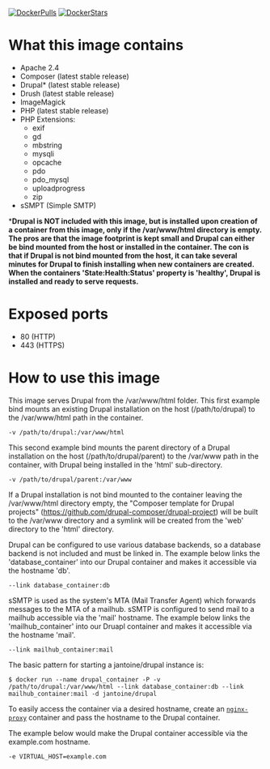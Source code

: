 [![DockerPulls](https://img.shields.io/docker/pulls/jantoine/drupal.svg)](https://registry.hub.docker.com/u/jantoine/drupal/)
[![DockerStars](https://img.shields.io/docker/stars/jantoine/drupal.svg)](https://registry.hub.docker.com/u/jantoine/drupal/)

# What this image contains

* Apache 2.4
* Composer (latest stable release)
* Drupal* (latest stable release)
* Drush (latest stable release)
* ImageMagick
* PHP (latest stable release)
* PHP Extensions:
  * exif
  * gd
  * mbstring
  * mysqli
  * opcache
  * pdo
  * pdo_mysql
  * uploadprogress
  * zip
* sSMPT (Simple SMTP)

***Drupal is NOT included with this image, but is installed upon creation of a container from this image, only if the /var/www/html directory is empty. The pros are that the image footprint is kept small and Drupal can either be bind mounted from the host or installed in the container. The con is that if Drupal is not bind mounted from the host, it can take several minutes for Drupal to finish installing when new containers are created. When the containers 'State:Health:Status' property is 'healthy', Drupal is installed and ready to serve requests.**

# Exposed ports

* 80 (HTTP)
* 443 (HTTPS)

# How to use this image

This image serves Drupal from the /var/www/html folder. This first example bind mounts an existing Drupal installation on the host (/path/to/drupal) to the /var/www/html path in the container.

```
-v /path/to/drupal:/var/www/html
```

This second example bind mounts the parent directory of a Drupal installation on the host (/path/to/drupal/parent) to the /var/www path in the container, with Drupal being installed in the 'html' sub-directory.

```
-v /path/to/drupal/parent:/var/www
```

If a Drupal installation is not bind mounted to the container leaving the /var/www/html directory empty, the "Composer template for Drupal projects" (https://github.com/drupal-composer/drupal-project) will be built to the /var/www directory and a symlink will be created from the 'web' directory to the 'html' directory.

Drupal can be configured to use various database backends, so a database backend is not included and must be linked in. The example below links the 'database_container' into our Drupal container and makes it accessible via the hostname 'db'.

```
--link database_container:db
```

sSMTP is used as the system's MTA (Mail Transfer Agent) which forwards messages to the MTA of a mailhub. sSMTP is configured to send mail to a mailhub accessible via the 'mail' hostname. The example below links the 'mailhub_container' into our Druapl container and makes it accessible via the hostname 'mail'.

```
--link mailhub_container:mail
```

The basic pattern for starting a jantoine/drupal instance is:

```
$ docker run --name drupal_container -P -v /path/to/drupal:/var/www/html --link database_container:db --link mailhub_container:mail -d jantoine/drupal
```

To easily access the container via a desired hostname, create an [`nginx-proxy`](https://hub.docker.com/r/jwilder/nginx-proxy/) container and pass the hostname to the Drupal container.

The example below would make the Drupal container accessible via the example.com hostname.

```
-e VIRTUAL_HOST=example.com
```
